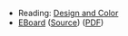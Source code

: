 * Reading: [Design and Color](../readings/design-and-color-reading.html)
* [EBoard](../eboards/11.html) 
  ([Source](../eboards/11.md))
  ([PDF](../eboards/11.pdf))
